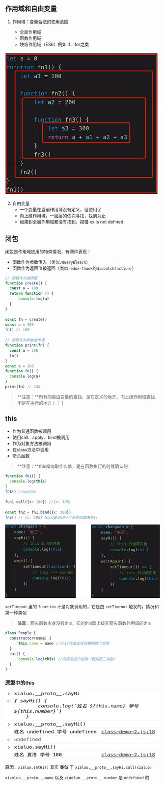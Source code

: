 ## 作用域和自由变量

1. 作用域：变量合法的使用范围

   - 全局作用域
   - 函数作用域
   - 块级作用域（ES6）例如 if、for之类

![](res/image-20200216022106044.png)

2. 自由变量
   - 一个变量在当前作用域没有定义，但使用了
   - 向上级作用域，一层层的依次寻找，找到为止
   - 如果到全局作用域都没有找到，报错 xx is not defined

## 闭包

闭包是作用域应用的特殊情况，有两种表现：

- 函数作为参数传入（类似`JQuery`的`each`）
- 函数作为返回值被返回（类似`redux-thunk`的`dispatch(action)`）

```js
// 函数作为返回值
function create() {
  const a = 100
  return function () {
      console.log(a)
  }
}

const fn = create()
const a = 200
fn() // 100

// 函数作为参数被传递
function print(fn) {
  const a = 200
  fn()
}
const a = 100
function fn() {
  console.log(a)
}
print(fn) // 100
```

> **注意：**所有的自由变量的查找，是在定义的地方，向上级作用域查找，不是在执行的地方！！！

## this

- 作为普通函数被调用
- 使用call、apply、bind被调用
- 作为对象方法被调用
- 在class方法中调用
- 箭头函数

> **注意：**this指向取什么值，是在函数执行的时候确认的

```js
function fn1() {
  console.log(this)
}
fn1() //window

fun1.call({x: 100}) //{x: 100}

const fn2 = fn1.bind({x: 200})
fn2() // {x: 200} bind是返回一个新的函数来执行
```

![image-20200216024824876](res/image-20200216024824876.png)

`setTimeout` 里的 `function` 不是对象调用的，它是由 `setTimeout` 触发的，情况和第一种类似

> **注意**：箭头函数本身没有this，它的this取上级非箭头函数作用域的this

```js
class People {
  constructor(name) {
      this.name = name //this代表正在创建的这个实例
  }
  eat() {
      console.log(this) //同样是这个实例（例如张三对象）
  }
}
```

### 原型中的this

![image-20200216060216630](res/image-20200216060216630.png)

原因：`xialuo.satHi()` 其实 **类似** 于 `xialuo.__proto__.sayHi.call(xialuo)`

`xiaoluo.__proto__.name` 以及 `xiaoluo.__proto__.number` 是 `undefined` 的